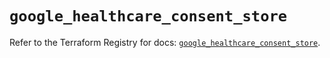 # `google_healthcare_consent_store`

Refer to the Terraform Registry for docs: [`google_healthcare_consent_store`](https://registry.terraform.io/providers/hashicorp/google/6.38.0/docs/resources/healthcare_consent_store).
